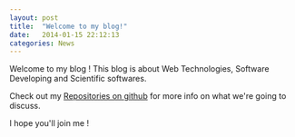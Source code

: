 ```yaml
---
layout: post
title:  "Welcome to my blog!"
date:   2014-01-15 22:12:13
categories: News
---
```


Welcome to my blog ! This blog is about Web Technologies, Software Developing and Scientific softwares.

Check out my [Repositories on github][gh-mohebifar] for more info on what we're going to discuss.

I hope you'll join me !

[gh-mohebifar]: https://github.com/mohebifar?tab=repositories
